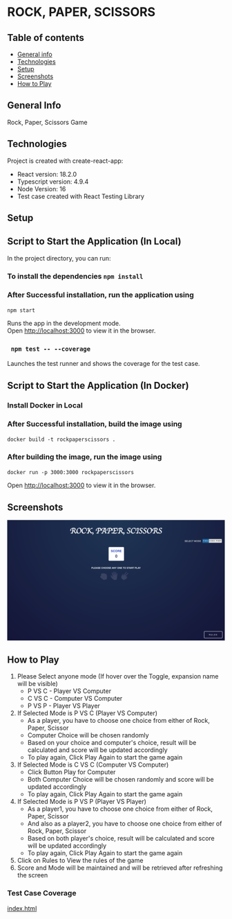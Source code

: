 # ROCK, PAPER, SCISSORS

## Table of contents
* [General info](#general-info)
* [Technologies](#technologies)
* [Setup](#setup)
* [Screenshots](#screenshots)
* [How to Play](#how-to-play)

## General Info
Rock, Paper, Scissors Game

## Technologies
Project is created with create-react-app:
* React version: 18.2.0
* Typescript version: 4.9.4
* Node Version: 16
* Test case created with React Testing Library

## Setup

## Script to Start the Application (In Local)

In the project directory, you can run:

### To install the dependencies `npm install` 

### After Successful installation, run the application using 
`npm start`

Runs the app in the development mode.\
Open [http://localhost:3000](http://localhost:3000) to view it in the browser.

### ` npm test -- --coverage`

Launches the test runner and shows the coverage for the test case.

## Script to Start the Application (In Docker)

### Install Docker in Local

### After Successful installation, build the image using
`docker build -t rockpaperscissors .`

### After building the image, run the image using
`docker run -p 3000:3000 rockpaperscissors`

Open [http://localhost:3000](http://localhost:3000) to view it in the browser.

## Screenshots

![img.png](img.png)

## How to Play

1. Please Select anyone mode (If hover over the Toggle, expansion name will be visible)
   * P VS C - Player VS Computer
   * C VS C - Computer VS Computer
   * P VS P - Player VS Player
2. If Selected Mode is P VS C (Player VS Computer)
   * As a player, you have to choose one choice from either of Rock, Paper, Scissor
   * Computer Choice will be chosen randomly
   * Based on your choice and computer's choice, result will be calculated and score will be updated accordingly
   * To play again, Click Play Again to start the game again
3. If Selected Mode is C VS C (Computer VS Computer)
   * Click Button Play for Computer
   * Both Computer Choice will be chosen randomly and score will be updated accordingly
   * To play again, Click Play Again to start the game again
4. If Selected Mode is P VS P (Player VS Player)
   * As a player1, you have to choose one choice from either of Rock, Paper, Scissor
   * And also as a player2, you have to choose one choice from either of Rock, Paper, Scissor
   * Based on both player's choice, result will be calculated and score will be updated accordingly
   * To play again, Click Play Again to start the game again
5. Click on Rules to View the rules of the game
6. Score and Mode will be maintained and will be retrieved after refreshing the screen

### Test Case Coverage
[index.html](coverage%2Flcov-report%2Findex.html)